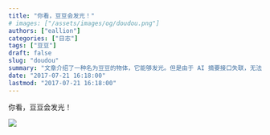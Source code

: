 ```yaml
---
title: "你看，豆豆会发光！"
# images: ["/assets/images/og/doudou.png"]
authors: ["eallion"]
categories: ["日志"]
tags: ["豆豆"]
draft: false
slug: "doudou"
summary: "文章介绍了一种名为豆豆的物体，它能够发光。但是由于 AI 摘要接口失联，无法获取更多详细信息。"
date: "2017-07-21 16:18:00"
lastmod: "2017-07-21 16:18:00"
---
```


你看，豆豆会发光！

![](/assets/images/posts/2017/07/21/1995709596.jpg)
